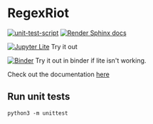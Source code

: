 # RegexRiot

[![unit-test-script](https://github.com/RK22000/regex-riot-python/actions/workflows/test.yml/badge.svg)](https://github.com/RK22000/regex-riot-python/actions/workflows/test.yml) [![Render Sphinx docs](https://github.com/RK22000/regex-riot-python/actions/workflows/docsite.yml/badge.svg)](https://rk22000.github.io/regex-riot-python/)

[![Jupyter Lite](https://jupyterlite.readthedocs.io/en/latest/_static/badge.svg)](https://rk22000.github.io/regex-riot-python/tryitout/index.html) Try it out

[![Binder](https://mybinder.org/badge_logo.svg)](https://mybinder.org/v2/gh/RK22000/regex-riot-python/HEAD?labpath=src%2Ftry_it_out.ipynb)
Try it out in binder if lite isn't working.

Check out the documentation [here](https://rk22000.github.io/regex-riot-python/)

## Run unit tests

```
python3 -m unittest
```